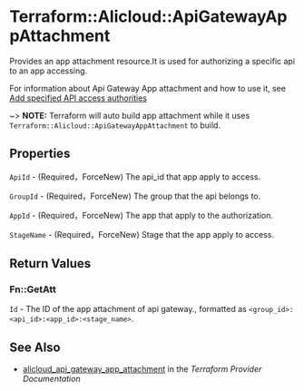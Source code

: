 # Terraform::Alicloud::ApiGatewayAppAttachment

Provides an app attachment resource.It is used for authorizing a specific api to an app accessing. 

For information about Api Gateway App attachment and how to use it, see [Add specified API access authorities](https://www.alibabacloud.com/help/doc-detail/43673.htm)

~> **NOTE:** Terraform will auto build app attachment while it uses `Terraform::Alicloud::ApiGatewayAppAttachment` to build.

## Properties

`ApiId` - (Required，ForceNew) The api_id that app apply to access.

`GroupId` - (Required，ForceNew) The group that the api belongs to.

`AppId` - (Required，ForceNew) The app that apply to the authorization.

`StageName` - (Required，ForceNew) Stage that the app apply to access.


## Return Values

### Fn::GetAtt

`Id` - The ID of the app attachment of api gateway., formatted as `<group_id>:<api_id>:<app_id>:<stage_name>`.

## See Also

* [alicloud_api_gateway_app_attachment](https://www.terraform.io/docs/providers/alicloud/r/api_gateway_app_attachment.html) in the _Terraform Provider Documentation_